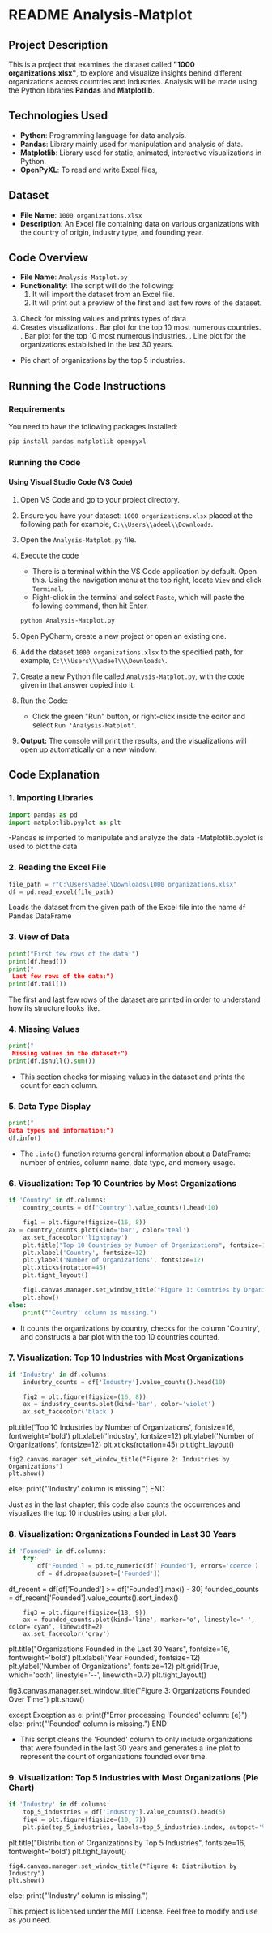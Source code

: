 # README Analysis-Matplot

## Project Description
 This is a project that examines the dataset called **"1000 organizations.xlsx"**, to explore and visualize insights behind different organizations across countries and industries. Analysis will be made using the Python libraries **Pandas** and **Matplotlib**.
 
## Technologies Used

- **Python**: Programming language for data analysis.
- **Pandas**: Library mainly used for manipulation and analysis of data.
- **Matplotlib**: Library used for static, animated, interactive visualizations in Python.
- **OpenPyXL**: To read and write Excel files,

## Dataset

- **File Name**: `1000 organizations.xlsx`
- **Description**: An Excel file containing data on various organizations with the country of origin, industry type, and founding year.

## Code Overview

- **File Name**: `Analysis-Matplot.py`
- **Functionality**: The script will do the following:
  1. It will import the dataset from an Excel file.
  2. It will print out a preview of the first and last few rows of the dataset.
3. Check for missing values and prints types of data
 4. Creates visualizations
. Bar plot for the top 10 most numerous countries.
. Bar plot for the top 10 most numerous industries.
. Line plot for the organizations established in the last 30 years.
- Pie chart of organizations by the top 5 industries.

## Running the Code Instructions

### Requirements

You need to have the following packages installed:

```bash
pip install pandas matplotlib openpyxl
```

### Running the Code

#### Using Visual Studio Code (VS Code)

1. Open VS Code and go to your project directory.
2. Ensure you have your dataset: `1000 organizations.xlsx` placed at the following path for example, `C:\\Users\\adeel\\Downloads`.
3. Open the `Analysis-Matplot.py` file.
4. Execute the code
   - There is a terminal within the VS Code application by default. Open this. Using the navigation menu at the top right, locate `View` and click `Terminal`.
   - Right-click in the terminal and select `Paste`, which will paste the following command, then hit Enter.

   ```bash
   python Analysis-Matplot.py

1. Open PyCharm, create a new project or open an existing one.
2. Add the dataset `1000 organizations.xlsx` to the specified path, for example, `C:\\\Users\\\adeel\\\Downloads\`.
3. Create a new Python file called `Analysis-Matplot.py`, with the code given in that answer copied into it.
4. Run the Code:
   - Click the green "Run" button, or right-click inside the editor and select `Run 'Analysis-Matplot'`.
5. **Output:** The console will print the results, and the visualizations will open up automatically on a new window.

## Code Explanation

### 1. Importing Libraries

```python
import pandas as pd
import matplotlib.pyplot as plt
```
-Pandas is imported to manipulate and analyze the data
-Matplotlib.pyplot is used to plot the data

### 2. Reading the Excel File

```python
file_path = r"C:\Users\adeel\Downloads\1000 organizations.xlsx"
df = pd.read_excel(file_path)
```

Loads the dataset from the given path of the Excel file into the name `df` Pandas DataFrame

### 3. View of Data

```python
print("First few rows of the data:")
print(df.head())
print(" 
 Last few rows of the data:")
print(df.tail())
```
The first and last few rows of the dataset are printed in order to understand how its structure looks like.

### 4. Missing Values

```python
print(" 
 Missing values in the dataset:")
print(df.isnull().sum())
```

- This section checks for missing values in the dataset and prints the count for each column.
 
### 5. Data Type Display
 
```python
print("
Data types and information:")
df.info()
```
 
- The `.info()` function returns general information about a DataFrame: number of entries, column name, data type, and memory usage.
 
### 6. Visualization: Top 10 Countries by Most Organizations
 
```python
if 'Country' in df.columns:
    country_counts = df['Country'].value_counts().head(10)

    fig1 = plt.figure(figsize=(16, 8))
ax = country_counts.plot(kind='bar', color='teal')
    ax.set_facecolor('lightgray')
    plt.title("Top 10 Countries by Number of Organizations", fontsize=16, fontweight='bold')
    plt.xlabel('Country', fontsize=12)
    plt.ylabel('Number of Organizations', fontsize=12)
    plt.xticks(rotation=45)
    plt.tight_layout()

    fig1.canvas.manager.set_window_title("Figure 1: Countries by Organizations")
    plt.show()
else:
    print("'Country' column is missing.")
```

- It counts the organizations by country, checks for the column 'Country', and constructs a bar plot with the top 10 countries counted.

### 7. Visualization: Top 10 Industries with Most Organizations

```python
if 'Industry' in df.columns:
    industry_counts = df['Industry'].value_counts().head(10)

    fig2 = plt.figure(figsize=(16, 8))
    ax = industry_counts.plot(kind='bar', color='violet')
    ax.set_facecolor('black')
```
plt.title('Top 10 Industries by Number of Organizations', fontsize=16, fontweight='bold')
    plt.xlabel('Industry', fontsize=12)
    plt.ylabel('Number of Organizations', fontsize=12)
    plt.xticks(rotation=45)
    plt.tight_layout()

    fig2.canvas.manager.set_window_title("Figure 2: Industries by Organizations")
    plt.show()
else:
    print("'Industry' column is missing.")
END

Just as in the last chapter, this code also counts the occurrences and visualizes the top 10 industries using a bar plot.

### 8. Visualization: Organizations Founded in Last 30 Years

```python
if 'Founded' in df.columns:
    try:
        df['Founded'] = pd.to_numeric(df['Founded'], errors='coerce')
        df = df.dropna(subset=['Founded'])
```

df_recent = df[df['Founded'] >= df['Founded'].max() - 30]
        founded_counts = df_recent['Founded'].value_counts().sort_index()
        
        fig3 = plt.figure(figsize=(18, 9))
        ax = founded_counts.plot(kind='line', marker='o', linestyle='-', color='cyan', linewidth=2)
        ax.set_facecolor('gray')
plt.title("Organizations Founded in the Last 30 Years", fontsize=16, fontweight='bold')
        plt.xlabel('Year Founded', fontsize=12)
        plt.ylabel('Number of Organizations', fontsize=12)
        plt.grid(True, which='both', linestyle='--', linewidth=0.7)
        plt.tight_layout()

fig3.canvas.manager.set_window_title("Figure 3: Organizations Founded Over Time")
plt.show()
     
except Exception as e:
    print(f"Error processing 'Founded' column: {e}")
else:
    print("'Founded' column is missing.")
END

- This script cleans the 'Founded' column to only include organizations that were founded in the last 30 years and generates a line plot to represent the count of organizations founded over time.

### 9. Visualization: Top 5 Industries with Most Organizations (Pie Chart)

```python
if 'Industry' in df.columns:
    top_5_industries = df['Industry'].value_counts().head(5)
    fig4 = plt.figure(figsize=(10, 7))
    plt.pie(top_5_industries, labels=top_5_industries.index, autopct='%1.1f%%', colors=['purple', 'blue', 'cyan', 'teal', 'gray'], startangle=140)
```
plt.title("Distribution of Organizations by Top 5 Industries", fontsize=16, fontweight='bold')
    plt.tight_layout()
    
    fig4.canvas.manager.set_window_title("Figure 4: Distribution by Industry")
    plt.show()
else:
    print("'Industry' column is missing.")

This project is licensed under the MIT License. Feel free to modify and use as you need.